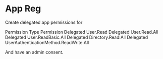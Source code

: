# App Reg

Create delegated app permissions for

Permission Type	Permission
Delegated	User.Read
Delegated	User.Read.All
Delegated	User.ReadBasic.All
Delegated	Directory.Read.All
Delegated	UserAuthenticationMethod.ReadWrite.All

And have an admin consent.

